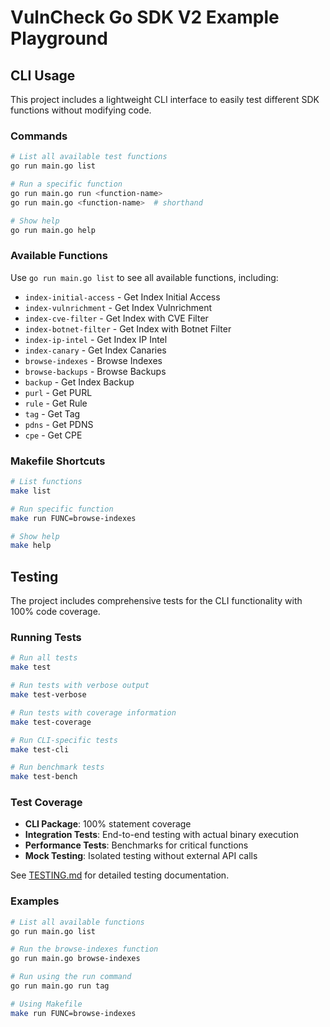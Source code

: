 # VulnCheck Go SDK V2 Example Playground

## CLI Usage

This project includes a lightweight CLI interface to easily test different SDK functions without modifying code.

### Commands

```bash
# List all available test functions
go run main.go list

# Run a specific function
go run main.go run <function-name>
go run main.go <function-name>  # shorthand

# Show help
go run main.go help
```

### Available Functions

Use `go run main.go list` to see all available functions, including:

- `index-initial-access` - Get Index Initial Access
- `index-vulnrichment` - Get Index Vulnrichment
- `index-cve-filter` - Get Index with CVE Filter
- `index-botnet-filter` - Get Index with Botnet Filter
- `index-ip-intel` - Get Index IP Intel
- `index-canary` - Get Index Canaries
- `browse-indexes` - Browse Indexes
- `browse-backups` - Browse Backups
- `backup` - Get Index Backup
- `purl` - Get PURL
- `rule` - Get Rule
- `tag` - Get Tag
- `pdns` - Get PDNS
- `cpe` - Get CPE

### Makefile Shortcuts

```bash
# List functions
make list

# Run specific function
make run FUNC=browse-indexes

# Show help
make help
```

## Testing

The project includes comprehensive tests for the CLI functionality with 100% code coverage.

### Running Tests

```bash
# Run all tests
make test

# Run tests with verbose output
make test-verbose

# Run tests with coverage information
make test-coverage

# Run CLI-specific tests
make test-cli

# Run benchmark tests
make test-bench
```

### Test Coverage

- **CLI Package**: 100% statement coverage
- **Integration Tests**: End-to-end testing with actual binary execution
- **Performance Tests**: Benchmarks for critical functions
- **Mock Testing**: Isolated testing without external API calls

See [TESTING.md](TESTING.md) for detailed testing documentation.

### Examples

```bash
# List all available functions
go run main.go list

# Run the browse-indexes function
go run main.go browse-indexes

# Run using the run command
go run main.go run tag

# Using Makefile
make run FUNC=browse-indexes
```